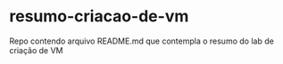 # resumo-criacao-de-vm
Repo contendo arquivo README.md que contempla o resumo do lab de criação de VM

